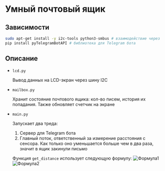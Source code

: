 # Умный почтовый ящик

## Зависимости

```bash
sudo apt-get install -y i2c-tools python3-smbus # взаимодействие через I2C
pip install pyTelegramBotAPI # библиотека для Telegram бота
```

## Описание

+ `lcd.py`

  Вывод данных на LCD-экран через шину I2C

+ `mailbox.py`

   Хранит состояние почтового ящика: кол-во писем, история их попадания. Также обновляет счетчик на экране

+ `main.py`

   Запускает два треда:

    1. Сервер для Telegram бота
    1. Главный поток, ответственный за измерение расстояния с сенсора. Как только оно уменьшается больше чем в два раза, значит в ящик закинули письмо

    Функция `get_distance` использует следующую формулу:
    ![Формула1](https://cdn.shopify.com/s/files/1/0176/3274/files/hc-sr04-eq3_1024x1024.png?v=1561459504)
    ![Формула2](https://cdn.shopify.com/s/files/1/0176/3274/files/hc-sr04-eq4_1024x1024.png?v=1561459539)
